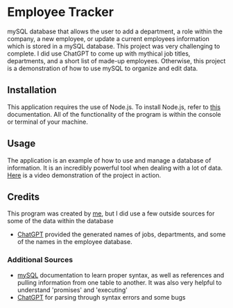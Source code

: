 # Employee Tracker

mySQL database that allows the user to add a department, a role within the company, a new employee, or update a current employees information which is stored in a mySQL database. This project was very challenging to complete. I did use ChatGPT to come up with mythical job titles, departments, and a short list of made-up employees. Otherwise, this project is a demonstration of how to use mySQL to organize and edit data.


## Installation

This application requires the use of Node.js. To install Node.js, refer to [this](https://nodejs.dev/en/learn/how-to-install-nodejs/) documentation. All of the functionality of the program is within the console or terminal of your machine. 


## Usage

The application is an example of how to use and manage a database of information. It is an incredibly powerful tool when dealing with a lot of data. [Here](https://drive.google.com/file/d/16OA3Wm7n1TzKn5nqhqbO2Ti_JunAb91O/view) is a video demonstration of the project in action.


## Credits

This program was created by [me](https://github.com/dsatpm), but I did use a few outside sources for some of the data within the database
  - [ChatGPT](https://chat.openai.com) provided the generated names of jobs, departments, and some of the names in the employee database.

### Additional Sources
  - [mySQL](https://npmjs.com/package/mysql2) documentation to learn proper syntax, as well as references and pulling information from one table to another. It was also very helpful to understand 'promises' and 'executing'
  - [ChatGPT](https://chat.openai.com) for parsing through syntax errors and some bugs
